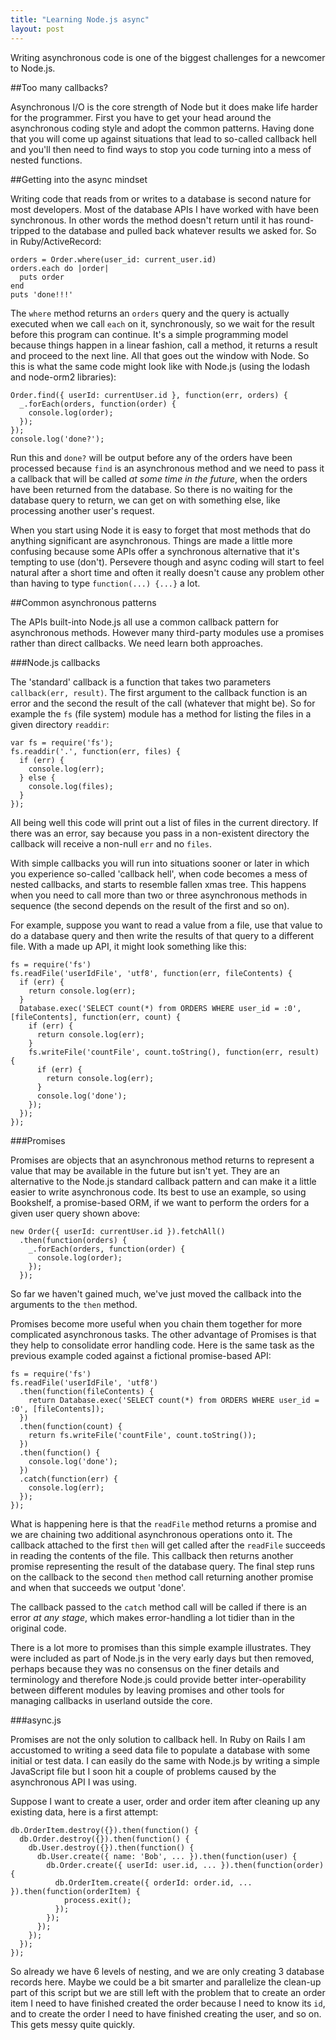```yaml
---
title: "Learning Node.js async"
layout: post
---
```


Writing asynchronous code is one of the biggest challenges for a
newcomer to Node.js.

##Too many callbacks?

Asynchronous I/O is the core strength of Node but it does make life
harder for the programmer. First you have to get your head around the
asynchronous coding style and adopt the common patterns. Having done
that you will come up against situations that lead to so-called callback
hell and you'll then need to find ways to stop you code turning into a
mess of nested functions.

##Getting into the async mindset

Writing code that reads from or writes to a database is second nature
for most developers. Most of the database APIs I have worked with have
been synchronous. In other words the method doesn't return until it has
round-tripped to the database and pulled back whatever results we asked
for. So in Ruby/ActiveRecord:

    orders = Order.where(user_id: current_user.id)
    orders.each do |order|
      puts order
    end
    puts 'done!!!'

The `where` method returns an `orders` query and the query is actually
executed when we call `each` on it, synchronously, so we wait for the
result before this program can continue. It's a simple programming model
because things happen in a linear fashion, call a method, it returns a
result and proceed to the next line. All that goes out the window with
Node. So this is what the same code might look like with Node.js (using
the lodash and node-orm2 libraries):

    Order.find({ userId: currentUser.id }, function(err, orders) {
      _.forEach(orders, function(order) {
        console.log(order);
      });
    });
    console.log('done?');

Run this and `done?` will be output before any of the orders have been
processed because `find` is an asynchronous method and we need to
pass it a callback that will be called *at some time in the future*,
when the orders have been returned from the database. So there is no
waiting for the database query to return, we can get on with something
else, like processing another user's request.

When you start using Node it is easy to forget that most methods that do
anything significant are asynchronous. Things are made a little more
confusing because some APIs offer a synchronous alternative that it's
tempting to use (don't). Persevere though and async coding will start to
feel natural after a short time and often it really doesn't cause any
problem other than having to type `function(...) {...}` a lot.

##Common asynchronous patterns

The APIs built-into Node.js all use a common callback pattern for
asynchronous methods. However many third-party modules use a promises
rather than direct callbacks. We need learn both approaches.

###Node.js callbacks

The 'standard' callback is a function that takes two parameters
`callback(err, result)`. The first argument to the callback function is
an error and the second the result of the call (whatever that might be).
So for example the `fs` (file system) module has a method for listing
the files in a given directory `readdir`:

    var fs = require('fs');
    fs.readdir('.', function(err, files) {
      if (err) {
        console.log(err);
      } else {
        console.log(files);
      }
    });

All being well this code will print out a list of files in the current
directory. If there was an error, say because you pass in a non-existent
directory the callback will receive a non-null `err` and no `files`.

With simple callbacks you will run into situations sooner or later in
which you experience so-called 'callback hell', when code becomes a mess
of nested callbacks, and starts to resemble fallen xmas tree. This
happens when you need to call more than two or three asynchronous
methods in sequence (the second depends on the result of the first and
so on).

For example, suppose you want to read a value from a file, use that
value to do a database query and then write the results of that query to
a different file. With a made up API, it might look something like this:

    fs = require('fs')
    fs.readFile('userIdFile', 'utf8', function(err, fileContents) {
      if (err) {
        return console.log(err);
      }
      Database.exec('SELECT count(*) from ORDERS WHERE user_id = :0', [fileContents], function(err, count) {
        if (err) {
          return console.log(err);
        }
        fs.writeFile('countFile', count.toString(), function(err, result) {
          if (err) {
            return console.log(err);
          }
          console.log('done');
        });
      });
    });

###Promises

Promises are objects that an asynchronous method returns to represent a
value that may be available in the future but isn't yet. They are an
alternative to the Node.js standard callback pattern and can make it
a little easier to write asynchronous code. Its best to use an example,
so using Bookshelf, a promise-based ORM, if we want to perform the
orders for a given user query shown above:

    new Order({ userId: currentUser.id }).fetchAll()
      .then(function(orders) {
        _.forEach(orders, function(order) {
          console.log(order);
        });
      });

So far we haven't gained much, we've just moved the callback into the
arguments to the `then` method.

Promises become more useful when you chain them together for more
complicated asynchronous tasks. The other advantage of Promises is that
they help to consolidate error handling code. Here is the same task
as the previous example coded against a fictional promise-based API:

    fs = require('fs')
    fs.readFile('userIdFile', 'utf8')
      .then(function(fileContents) {
        return Database.exec('SELECT count(*) from ORDERS WHERE user_id = :0', [fileContents]);
      })
      .then(function(count) {
        return fs.writeFile('countFile', count.toString());
      })
      .then(function() {
        console.log('done');
      })
      .catch(function(err) {
        console.log(err);
      });
    });

What is happening here is that the `readFile` method returns a promise
and we are chaining two additional asynchronous operations onto it. The
callback attached to the first `then` will get called after the
`readFile` succeeds in reading the contents of the file. This callback
then returns another promise representing the result of the database
query. The final step runs on the callback to the second `then` method
call returning another promise and when that succeeds we output 'done'.

The callback passed to the `catch` method call will be called if there
is an error *at any stage*, which makes error-handling a lot tidier than
in the original code.

There is a lot more to promises than this simple example illustrates.
They were included as part of Node.js in the very early days but then
removed, perhaps because they was no consensus on the finer details and
terminology and therefore Node.js could provide better inter-operability
between different modules by leaving promises and other tools for
managing callbacks in userland outside the core.

###async.js

Promises are not the only solution to callback hell. In Ruby on Rails I
am accustomed to writing a seed data file to populate a database with
some initial or test data. I can easily do the same with Node.js by
writing a simple JavaScript file but I soon hit a couple of problems
caused by the asynchronous API I was using.

Suppose I want to create a user, order and order item after cleaning up
any existing data, here is a first attempt:

    db.OrderItem.destroy({}).then(function() {
      db.Order.destroy({}).then(function() {
        db.User.destroy({}).then(function() {
          db.User.create({ name: 'Bob', ... }).then(function(user) {
            db.Order.create({ userId: user.id, ... }).then(function(order) {
              db.OrderItem.create({ orderId: order.id, ... }).then(function(orderItem) {
                process.exit();
              });
            });
          });
        });
      });
    });

So already we have 6 levels of nesting, and we are only creating 3
database records here. Maybe we could be a bit smarter and parallelize
the clean-up part of this script but we are still left with the problem
that to create an order item I need to have finished created the order
because I need to know its `id`, and to create the order I need to have
finished creating the user, and so on. This gets messy quite quickly.


